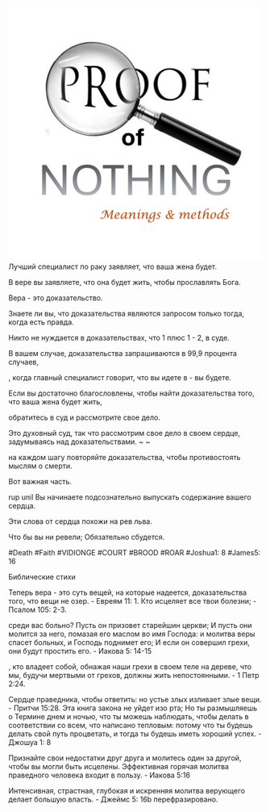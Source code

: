 ![Video cover image](../cover.jpg)
Лучший специалист по раку заявляет, что ваша жена будет.

В вере вы заявляете, что она будет жить, чтобы прославлять Бога.

Вера - это доказательство.

Знаете ли вы, что доказательства являются запросом только тогда, когда есть правда.

Никто не нуждается в доказательствах, что 1 плюс 1 - 2, в суде.

В вашем случае, доказательства запрашиваются в 99,9 процента случаев,

, когда главный специалист говорит, что вы идете в - вы будете.

Если вы достаточно благословлены, чтобы найти доказательства того, что ваша жена будет жить,

обратитесь в суд и рассмотрите свое дело.

Это духовный суд, так что рассмотрим свое дело в своем сердце, задумываясь над доказательствами. ~ ~

на каждом шагу повторяйте доказательства, чтобы противостоять мыслям о смерти.

Вот важная часть.

rup unil Вы начинаете подсознательно выпускать содержание вашего сердца.

Эти слова от сердца похожи на рев льва.

Что бы вы ни ревели; Обязательно сбудется.

#Death #Faith #VIDIONGE #COURT #BROOD #ROAR #Joshua1: 8 #James5: 16


Библические стихи


Теперь вера - это суть вещей, на которые надеется, доказательства того, что вещи не озер. - Евреям 11: 1. Кто исцеляет все твои болезни; - Псалом 105: 2-3.

среди вас больно? Пусть он призовет старейшин церкви; И пусть они молится за него, помазая его маслом во имя Господа: и молитва веры спасет больных, и Господь поднимет его; И если он совершил грехи, они будут простить его. - Иакова 5: 14-15

, кто владеет собой, обнажая наши грехи в своем теле на дереве, что мы, будучи мертвыми от грехов, должны жить непостоянными. - 1 Петр 2:24.

Сердце праведника, чтобы ответить: но устье злых изливает злые вещи. - Притчи 15:28.
Эта книга закона не уйдет изо рта; Но ты размышляешь о Термине днем и ночью, что ты можешь наблюдать, чтобы делать в соответствии со всем, что написано тепловым: потому что ты будешь делать свой путь процветать, и тогда ты будешь иметь хороший успех. - Джошуа 1: 8

Признайте свои недостатки друг друга и молитесь один за другой, чтобы вы могли быть исцелены. Эффективная горячая молитва праведного человека входит в пользу. - Иакова 5:16

Интенсивная, страстная, глубокая и искренняя молитва верующего делает большую власть. - Джеймс 5: 16b перефразировано.

